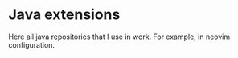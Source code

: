 # Java extensions

Here all java repositories that I use in work. For example, in neovim configuration.

